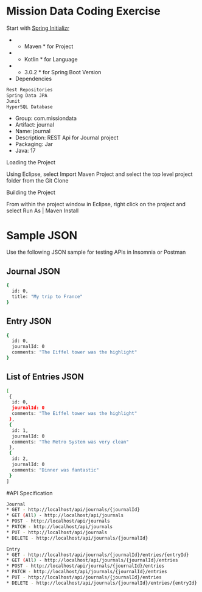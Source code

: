 # Mission Data Coding Exercise

Start with [Spring Initializr](https://start.spring.io/)
* * Maven * for Project
* * Kotlin * for Language
* * 3.0.2 * for Spring Boot Version
* Dependencies


```bash
Rest Repositories
Spring Data JPA
Junit
HyperSQL Database
```

* Group: com.missiondata
* Artifact: journal
* Name: journal
* Description: REST Api for Journal project
* Packaging: Jar
* Java: 17

Loading the Project

Using Eclipse, select Import Maven Project and select the top level project folder from the Git Clone

Building the Project

From within the project window in Eclipse, right click on the project and select Run As | Maven Install

# Sample JSON

Use the following JSON sample for testing APIs in Insomnia or Postman

## Journal JSON

```bash
{
  id: 0,
  title: "My trip to France"
}
```

## Entry JSON

```bash
{
  id: 0,
  journalId: 0
  comments: "The Eiffel tower was the highlight"
}
```

## List of Entries JSON

```bash
[
 {
  id: 0,
  journalId: 0
  comments: "The Eiffel tower was the highlight"
 },
 {
  id: 1,
  journalId: 0
  comments: "The Metro System was very clean"
 },
 {
  id: 2,
  journalId: 0
  comments: "Dinner was fantastic"
 }  
]
```

#API Specification

```bash
Journal
* GET - http://localhost/api/journals/{journalId}
* GET (All) - http://localhost/api/journals
* POST - http://localhost/api/journals
* PATCH - http://localhost/api/journals
* PUT - http://localhost/api/journals
* DELETE - http://localhost/api/journals/{journalId}

Entry
* GET - http://localhost/api/journals/{journalId}/entries/{entryId}
* GET (All) - http://localhost/api/journals/{journalId}/entries
* POST - http://localhost/api/journals/{journalId}/entries
* PATCH - http://localhost/api/journals/{journalId}/entries
* PUT - http://localhost/api/journals/{journalId}/entries
* DELETE - http://localhost/api/journals/{journalId}/entries/{entryId}

```
